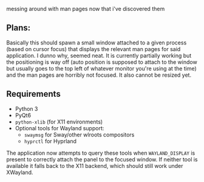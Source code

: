 messing around with man pages now that i've discovered them

## Plans: 

Basically this should spawn a small window attached to a given process (based on cursor focus) that displays the relevant man pages for said application. I dunno why, seemed neat. It is currently partially working but the positioning is way off (auto position is supposed to attach to the window but usually goes to the top left of whatever monitor you're using at the time) and the man pages are horribly not focused. It also cannot be resized yet.

## Requirements

* Python 3
* PyQt6
* ``python-xlib`` (for X11 environments)
* Optional tools for Wayland support:
  * ``swaymsg`` for Sway/other wlroots compositors
  * ``hyprctl`` for Hyprland

The application now attempts to query these tools when ``WAYLAND_DISPLAY`` is
present to correctly attach the panel to the focused window.  If neither tool is
available it falls back to the X11 backend, which should still work under
XWayland.
